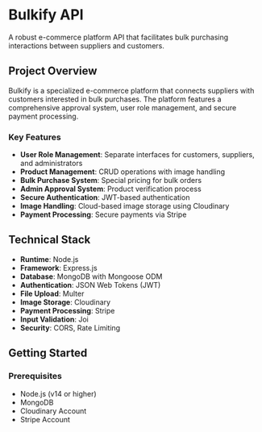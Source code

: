 # Bulkify API

A robust e-commerce platform API that facilitates bulk purchasing interactions between suppliers and customers.

## Project Overview

Bulkify is a specialized e-commerce platform that connects suppliers with customers interested in bulk purchases. The platform features a comprehensive approval system, user role management, and secure payment processing.

### Key Features

- **User Role Management**: Separate interfaces for customers, suppliers, and administrators
- **Product Management**: CRUD operations with image handling
- **Bulk Purchase System**: Special pricing for bulk orders
- **Admin Approval System**: Product verification process
- **Secure Authentication**: JWT-based authentication
- **Image Handling**: Cloud-based image storage using Cloudinary
- **Payment Processing**: Secure payments via Stripe

## Technical Stack

- **Runtime**: Node.js
- **Framework**: Express.js
- **Database**: MongoDB with Mongoose ODM
- **Authentication**: JSON Web Tokens (JWT)
- **File Upload**: Multer
- **Image Storage**: Cloudinary
- **Payment Processing**: Stripe
- **Input Validation**: Joi
- **Security**: CORS, Rate Limiting

## Getting Started

### Prerequisites

- Node.js (v14 or higher)
- MongoDB
- Cloudinary Account
- Stripe Account
